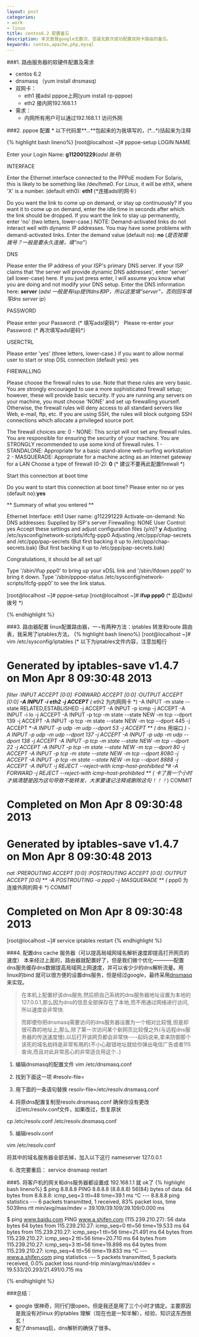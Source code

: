 ```yaml
---
layout: post
categories: 
- work
- linux
title: centos6.2 配置备忘
description: 本文是我google无数次、苦逼无数次成功配置双网卡路由的备忘。
keywords: centos,apache,php,mysql
---
```


###1. 路由服务器的软硬件配置及需求
+ centos 6.2
+ dnsmasq （yum install dnsmasq)
+ 双网卡：
    - eth1 接adsl pppoe上网(yum install rp-pppoe)
    - eth2 接内网192.168.1.1
+ 需求：
    - 内网所有用户可以通过192.168.1.1 访问外网

###2. pppoe 配置
\* 以下代码里\*\*...\*\*包起来的为我填写的，(\*...\*)括起来为注释

{% highlight bash lineno%}
[root@localhost ~]# pppoe-setup
LOGIN NAME

Enter your Login Name: **g112001229**(*adsl 账号*)

INTERFACE

Enter the Ethernet interface connected to the PPPoE modem
For Solaris, this is likely to be something like /dev/hme0.
For Linux, it will be ethX, where 'X' is a number.
(default eth0): **eth1** (*连接adsl的网卡）

Do you want the link to come up on demand, or stay up continuously?
If you want it to come up on demand, enter the idle time in seconds
after which the link should be dropped.  If you want the link to
stay up permanently, enter 'no' (two letters, lower-case.)
NOTE: Demand-activated links do not interact well with dynamic IP
addresses.  You may have some problems with demand-activated links.
Enter the demand value (default no): **no** (*是否按需拨号？一般是要永久连接，填“no”*）

DNS

Please enter the IP address of your ISP's primary DNS server.
If your ISP claims that 'the server will provide dynamic DNS addresses',
enter 'server' (all lower-case) here.
If you just press enter, I will assume you know what you are
doing and not modify your DNS setup.
Enter the DNS information here: **server** (*adsl 一般是有isp提供dns和IP，所以这里填“server”，否则回车填写dns server ip*）

PASSWORD

Please enter your Password: (* 填写adsl密码*）
Please re-enter your Password: (* 再次填写adsl密码*）

USERCTRL

Please enter 'yes' (three letters, lower-case.) if you want to allow
normal user to start or stop DSL connection (default yes): yes

FIREWALLING

Please choose the firewall rules to use.  Note that these rules are
very basic.  You are strongly encouraged to use a more sophisticated
firewall setup; however, these will provide basic security.  If you
are running any servers on your machine, you must choose 'NONE' and
set up firewalling yourself.  Otherwise, the firewall rules will deny
access to all standard servers like Web, e-mail, ftp, etc.  If you
are using SSH, the rules will block outgoing SSH connections which
allocate a privileged source port.

The firewall choices are:
0 - NONE: This script will not set any firewall rules.  You are responsible
          for ensuring the security of your machine.  You are STRONGLY
          recommended to use some kind of firewall rules.
1 - STANDALONE: Appropriate for a basic stand-alone web-surfing workstation
2 - MASQUERADE: Appropriate for a machine acting as an Internet gateway
                for a LAN
Choose a type of firewall (0-2): **0** (* 建议不要再此配置firewall *)

Start this connection at boot time

Do you want to start this connection at boot time?
Please enter no or yes (default no):**yes**

** Summary of what you entered **

Ethernet Interface: eth1
User name:          g112291229
Activate-on-demand: No
DNS addresses:      Supplied by ISP's server
Firewalling:        NONE
User Control:       yes
Accept these settings and adjust configuration files (y/n)? **y**
Adjusting /etc/sysconfig/network-scripts/ifcfg-ppp0
Adjusting /etc/ppp/chap-secrets and /etc/ppp/pap-secrets
  (But first backing it up to /etc/ppp/chap-secrets.bak)
  (But first backing it up to /etc/ppp/pap-secrets.bak)



Congratulations, it should be all set up!

Type '/sbin/ifup ppp0' to bring up your xDSL link and '/sbin/ifdown ppp0'
to bring it down.
Type '/sbin/pppoe-status /etc/sysconfig/network-scripts/ifcfg-ppp0'
to see the link status.
    
[root@localhost ~]# pppoe-setup
[root@localhost ~]# **ifup ppp0** (* 启动adsl拨号 *)

{% endhighlight %}
    
###3. 路由器配置
    linux配置路由器，一¬有两种方法：iptables 转发和route 路由表，我采用了iptables方法。
{% highlight bash lineno%}
[root@localhost ~]# vim /etc/sysconfig/iptables
(* 以下为iptables文件内容，注意加粗行
# Generated by iptables-save v1.4.7 on Mon Apr  8 09:30:48 2013
*filter
:INPUT ACCEPT [0:0]
:FORWARD ACCEPT [0:0]
:OUTPUT ACCEPT [0:0]
**-A INPUT -i eth2 -j ACCEPT** (* eth2 为内网网卡 *)
-A INPUT -m state --state RELATED,ESTABLISHED -j ACCEPT
-A INPUT -p icmp -j ACCEPT
-A INPUT -i lo -j ACCEPT
-A INPUT -p tcp -m state --state NEW -m tcp --dport 139 -j ACCEPT
-A INPUT -p tcp -m state --state NEW -m tcp --dport 445 -j ACCEPT
**-A INPUT -p udp -m udp --dport 53 -j ACCEPT ** (* dns 用端口 *)
-A INPUT -p udp -m udp --dport 137 -j ACCEPT
-A INPUT -p udp -m udp --dport 138 -j ACCEPT
-A INPUT -p tcp -m state --state NEW -m tcp --dport 22 -j ACCEPT
-A INPUT -p tcp -m state --state NEW -m tcp --dport 80 -j ACCEPT
-A INPUT -p tcp -m state --state NEW -m tcp --dport 8080 -j ACCEPT
-A INPUT -p tcp -m state --state NEW -m tcp --dport 8888 -j ACCEPT
-A INPUT -j REJECT --reject-with icmp-host-prohibited
**# -A FORWARD -j REJECT --reject-with icmp-host-prohibited ** (* 卡了我一个小时才搞清楚是因为这句导致不能转发，大家要谨记注释或删除这句！！！*)
COMMIT

# Completed on Mon Apr  8 09:30:48 2013
# Generated by iptables-save v1.4.7 on Mon Apr  8 09:30:48 2013

*nat
:PREROUTING ACCEPT [0:0]
:POSTROUTING ACCEPT [0:0]
:OUTPUT ACCEPT [0:0]
** -A POSTROUTING -o ppp0 -j MASQUERADE ** (* ppp0 为连接外网的网卡 *)
COMMIT
# Completed on Mon Apr  8 09:30:48 2013

[root@localhost ~]# service iptables restart
{% endhighlight %}

###4. 配置dns cache 服务器（可以提高局域网域名解析速度即提高打开网页的速度）
本来经过上面的，路由器就配置好了，但是我们做个优化————配置dns服务缓存dns数据提高局域网上网速度，并可以省少少的dns解析流量。用linux的bind 就可以很方便的设置dns服务，但是经过google，最终采用[dnsmasq](http://en.wikipedia.org/wiki/Dnsmasq) 来实现。

> 在本机上配置好该dns服务,然后把自己系统的dns服务器地址设置为本地的127.0.0.1,那么因为dns的信息全部保存在了本地,而不用通过网络进行访问,所以速度会非常快.
> 
> 而即便你把dnsmasq需要访问的dns服务器设置为一个相对比较慢,但是却很可靠的地址上,那么,除了第一次访问某个新网页比较慢之外(与远程dns服务器的传送速度慢),以后打开该网页都会非常快----起码说来,拿来防御那个该死的域名劫持是非常有用的(不小心敲错地址就给你弹出电信广告或者115查询,而且对此非常恶心的非常适合用这个..)
> 

1. 编辑dnsmasq的配置文件
vim /etc/dnsmasq.conf 

2. 找到下面这一项
#resolv-file=

3. 用下面的一条语句替换
resolv-file=/etc/resolv.dnsmasq.conf

4. 将原dns配置复制至resolv.dnsmasq.conf
确保你没有更改过/etc/resolv.conf文件，如果改过，恢复原状

cp /etc/resolv.conf /etc/resolv.dnsmasq.conf 

5. 编辑resolv.conf

vim /etc/resolv.conf 

将其中的域名服务器全部去掉，加入以下这行
nameserver 127.0.0.1

6. 改完要重启： service dnsmasp restart

###5. 将客户机的网关和dns服务器都设置成 192.168.1.1 就 ok了
{% highlight bash lineno%}
$ ping 8.8.8.8
PING 8.8.8.8 (8.8.8.8) 56(84) bytes of data.
64 bytes from 8.8.8.8: icmp_seq=3 ttl=48 time=39.1 ms
^C
--- 8.8.8.8 ping statistics ---
6 packets transmitted, 1 received, 83% packet loss, time 5039ms
rtt min/avg/max/mdev = 39.109/39.109/39.109/0.000 ms


$ ping www.baidu.com
PING www.a.shifen.com (115.239.210.27): 56 data bytes
64 bytes from 115.239.210.27: icmp_seq=0 ttl=56 time=19.533 ms
64 bytes from 115.239.210.27: icmp_seq=1 ttl=56 time=21.491 ms
64 bytes from 115.239.210.27: icmp_seq=2 ttl=56 time=20.710 ms
64 bytes from 115.239.210.27: icmp_seq=3 ttl=56 time=19.898 ms
64 bytes from 115.239.210.27: icmp_seq=4 ttl=56 time=19.833 ms
^C
--- www.a.shifen.com ping statistics ---
5 packets transmitted, 5 packets received, 0.0% packet loss
round-trip min/avg/max/stddev = 19.533/20.293/21.491/0.715 ms

{% endhighlight %}

###总结：
+ google 很神奇，同行们很open，但是我还是用了三个小时才搞定。主要原因是我没有对linux 的iptables 理解（现在也是一知半解），经验、知识这东西很玄！
+ 配了dnsmasq后，dns解析的确快了很多。


